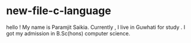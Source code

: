 # new-file-c-language
hello ! 
My name is Paramjit Saikia.
Currently , I live in Guwhati for study .
I got my admission in B.Sc(hons) computer science.
